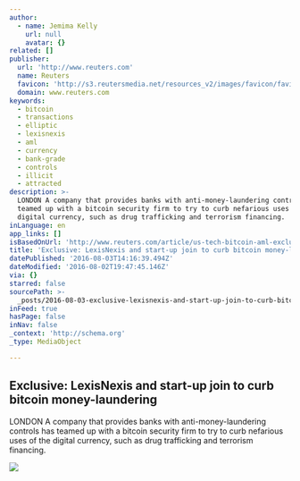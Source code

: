 ```yaml
---
author:
  - name: Jemima Kelly
    url: null
    avatar: {}
related: []
publisher:
  url: 'http://www.reuters.com'
  name: Reuters
  favicon: 'http://s3.reutersmedia.net/resources_v2/images/favicon/favicon.ico'
  domain: www.reuters.com
keywords:
  - bitcoin
  - transactions
  - elliptic
  - lexisnexis
  - aml
  - currency
  - bank-grade
  - controls
  - illicit
  - attracted
description: >-
  LONDON A company that provides banks with anti-money-laundering controls has
  teamed up with a bitcoin security firm to try to curb nefarious uses of the
  digital currency, such as drug trafficking and terrorism financing.
inLanguage: en
app_links: []
isBasedOnUrl: 'http://www.reuters.com/article/us-tech-bitcoin-aml-exclusive-idUSKCN10D21T'
title: 'Exclusive: LexisNexis and start-up join to curb bitcoin money-laundering'
datePublished: '2016-08-03T14:16:39.494Z'
dateModified: '2016-08-02T19:47:45.146Z'
via: {}
starred: false
sourcePath: >-
  _posts/2016-08-03-exclusive-lexisnexis-and-start-up-join-to-curb-bitcoin-mone.md
inFeed: true
hasPage: false
inNav: false
_context: 'http://schema.org'
_type: MediaObject

---
```

<article style=""><h1>Exclusive: LexisNexis and start-up join to curb bitcoin money-laundering</h1><p>LONDON A company that provides banks with anti-money-laundering controls has teamed up with a bitcoin security firm to try to curb nefarious uses of the digital currency, such as drug trafficking and terrorism financing.</p><img src="http://s4.reutersmedia.net/resources/r/?m=02&amp;d=20160802&amp;t=2&amp;i=1148054884&amp;w=&amp;fh=545px&amp;fw=&amp;ll=&amp;pl=&amp;sq=&amp;r=LYNXNPEC7114Y" /></article>
